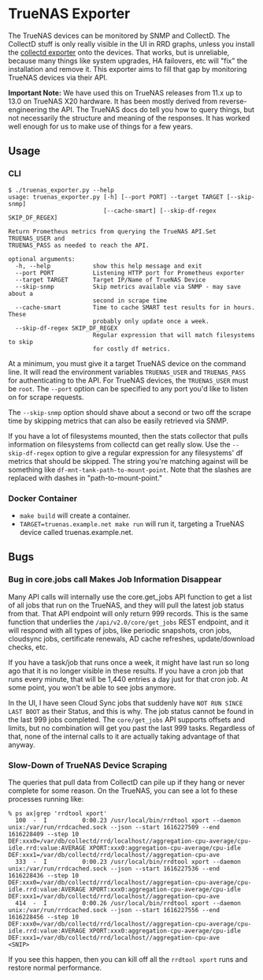 # TrueNAS Exporter

The TrueNAS devices can be monitored by SNMP and CollectD. The CollectD stuff is
only really visible in the UI in RRD graphs, unless you install the [collectd
exporter](https://github.com/prometheus/collectd_exporter) onto the devices.
That works, but is unreliable, because many things like system upgrades, HA
failovers, etc will "fix" the installation and remove it. This exporter aims
to fill that gap by monitoring TrueNAS devices via their API.

**Important Note:**
We have used this on TrueNAS releases from 11.x up to 13.0 on TrueNAS X20
hardware. It has been mostly derived from reverse-engineering the API. The
TrueNAS docs do tell you how to query things, but not necessarily the
structure and meaning of the responses. It has worked well enough for us to
make use of things for a few years.

## Usage

### CLI

```shell
$ ./truenas_exporter.py --help
usage: truenas_exporter.py [-h] [--port PORT] --target TARGET [--skip-snmp]
                           [--cache-smart] [--skip-df-regex SKIP_DF_REGEX]

Return Prometheus metrics from querying the TrueNAS API.Set TRUENAS_USER and
TRUENAS_PASS as needed to reach the API.

optional arguments:
  -h, --help            show this help message and exit
  --port PORT           Listening HTTP port for Prometheus exporter
  --target TARGET       Target IP/Name of TrueNAS Device
  --skip-snmp           Skip metrics available via SNMP - may save about a
                        second in scrape time
  --cache-smart         Time to cache SMART test results for in hours. These
                        probably only update once a week.
  --skip-df-regex SKIP_DF_REGEX
                        Regular expression that will match filesystems to skip
                        for costly df metrics.
```

At a minimum, you must give it a target TrueNAS device on the command line. It
will read the environment variables `TRUENAS_USER` and `TRUENAS_PASS` for
authenticating to the API. For TrueNAS devices, the `TRUENAS_USER` must be
`root`.  The `--port` option can be specified to any port you'd like to listen
on for scrape requests.

The `--skip-snmp` option should shave about a second or two off the scrape time
by skipping metrics that can also be easily retrieved via SNMP.

If you have a lot of filesystems mounted, then the stats collector that pulls
information on filesystems from collectd can get really slow. Use the
`--skip-df-regex` option to give a regular expression for any filesystems' df
metrics that should be skipped. The string you're matching against will be
something like `df-mnt-tank-path-to-mount-point`. Note that the slashes are
replaced with dashes in "path-to-mount-point."

### Docker Container

* `make build` will create a container.
* `TARGET=truenas.example.net make run` will run it, targeting a TrueNAS device
  called truenas.example.net.

## Bugs

### Bug in core.jobs call Makes Job Information Disappear

Many API calls will internally use the core.get_jobs API function to get a list
of all jobs that run on the TrueNAS, and they will pull the latest job status
from that. That API endpoint will only return 999 records. This is the same
function that underlies the `/api/v2.0/core/get_jobs` REST endpoint, and it will
respond with all types of jobs, like periodic snapshots, cron jobs, cloudsync
jobs, certificate renewals, AD cache refreshes, update/download checks, etc.

If you have a task/job that runs once a week, it might have last run so long ago
that it is no longer visible in these results. If you have a cron job that runs
every minute, that will be 1,440 entries a day just for that cron job. At some
point, you won't be able to see jobs anymore.

In the UI, I have seen Cloud Sync jobs that suddenly have `NOT RUN SINCE LAST
BOOT` as their Status, and this is why. The job status cannot be found in the
last 999 jobs completed. The `core/get_jobs` API supports offsets and limits,
but no combination will get you past the last 999 tasks. Regardless of that,
none of the internal calls to it are actually taking advantage of that anyway.

### Slow-Down of TrueNAS Device Scraping

The queries that pull data from CollectD can pile up if they hang or never
complete for some reason. On the TrueNAS, you can see a lot fo these
processes running like:

```
% ps ax|grep 'rrdtool xport'
  100  -  I          0:00.23 /usr/local/bin/rrdtool xport --daemon unix:/var/run/rrdcached.sock --json --start 1616227509 --end 1616228409 --step 10 DEF:xxx0=/var/db/collectd/rrd/localhost//aggregation-cpu-average/cpu-idle.rrd:value:AVERAGE XPORT:xxx0:aggregation-cpu-average/cpu-idle DEF:xxx1=/var/db/collectd/rrd/localhost//aggregation-cpu-ave
  333  -  I          0:00.23 /usr/local/bin/rrdtool xport --daemon unix:/var/run/rrdcached.sock --json --start 1616227536 --end 1616228436 --step 10 DEF:xxx0=/var/db/collectd/rrd/localhost//aggregation-cpu-average/cpu-idle.rrd:value:AVERAGE XPORT:xxx0:aggregation-cpu-average/cpu-idle DEF:xxx1=/var/db/collectd/rrd/localhost//aggregation-cpu-ave
  414  -  I          0:00.26 /usr/local/bin/rrdtool xport --daemon unix:/var/run/rrdcached.sock --json --start 1616227556 --end 1616228456 --step 10 DEF:xxx0=/var/db/collectd/rrd/localhost//aggregation-cpu-average/cpu-idle.rrd:value:AVERAGE XPORT:xxx0:aggregation-cpu-average/cpu-idle DEF:xxx1=/var/db/collectd/rrd/localhost//aggregation-cpu-ave
<SNIP>
```

If you see this happen, then you can kill off all the `rrdtool xport` runs
and restore normal performance.

